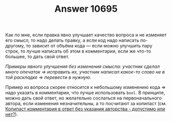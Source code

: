 ﻿---
title: "Answer 10695"
se.owner.user_id: 398802
se.owner.display_name: "dIm0n"
se.owner.link: "https://ru.meta.stackoverflow.com/users/398802/dim0n"
se.answer_id: 10695
se.question_id: 10693
se.post_type: answer
se.is_accepted: True
---
<p>Как по мне, если правка явно улучшает качество вопроса и не изменяет его смысл, то надо делать правку, а если код надо написать по-другому, то зависит от объёма кода — если можно улучшить пару строк, то лучше написать об этом в комментарии, если же что-то большее, то дать свой ответ.</p>
<p><em>Примеры явного улучшения без изменения смысла: участник сделал много опечаток =&gt; исправить их, участник написал какое-то слово не в той раскладке =&gt; перевести в нужную.</em></p>
<p>Пример из вопроса скорее относится к небольшому изменению кода =&gt; надо указать в комментарии, что лучше использовать <code>bool</code>. В принципе, можно дать свой ответ, но желательно сослаться на первоначального автора, если изменения незначительны, а то посчитают за копипаст (см. <a href="https://ru.meta.stackoverflow.com/q/10628/398802">Копипаст комментария в ответ без указания авторства - допустимо или нет?</a>).</p>
